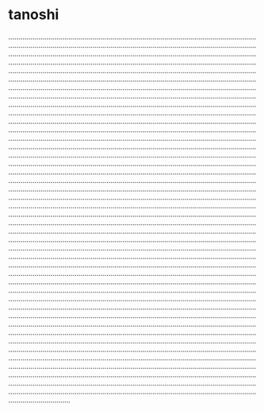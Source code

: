 # tanoshi
...................................................................................................................................................................................................................................................................................................................................................................................................................................................................................................................................................................................................................................................................................................................................................................................................................................................................................................................................................................................................................................................................................................................................................................................................................................................................................................................................................................................................................................................................................................................................................................................................................................................................................................................................................................................................................................................................................................................................................................................................................................................................................................................................................................................................................................................................................................................................................................................................................................................................................................................................................................................................................................................................................................................................................................................................................................................................................................................................................................................................................................................................................................................................................................................................................................................................................................................................................................................................................................................................................................................................................................................................................................................................................................................................................................................................................................................................................................................................................................................................................................................................................................................................................................................................................................................................................................................................................................................................................................................................................................................................................................................................................................................................................................................................................................................................................................................................................................................................................................................................................................................................................................................................................................................................................................................................................................................................................................................................................................................................................................................................................................................